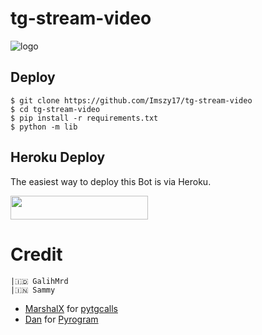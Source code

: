 # tg-stream-video

![logo](https://telegra.ph/file/824cba85b5b820fcd7dcd.jpg)
## Deploy
```
$ git clone https://github.com/Imszy17/tg-stream-video
$ cd tg-stream-video
$ pip install -r requirements.txt
$ python -m lib
```
## Heroku Deploy
The easiest way to deploy this Bot is via Heroku.

<p align="left"><a href="https://heroku.com/deploy?template=https://github.com/Imszy17/tg-stream-video"> <img src="https://img.shields.io/badge/Deploy%20To%20Heroku-black?style=for-the-badge&logo=heroku" width="220" height="38.45"/></a></p>



# Credit
```
|🇮🇩 GalihMrd
|🇮🇳 Sammy
```
- [MarshalX](https://github.com/MarshalX) for [pytgcalls](https://github.com/MarshalX/tgcalls)
- [Dan](https://github.com/delivrance) for [Pyrogram](https://github.com/pyrogram/pyrogram)


